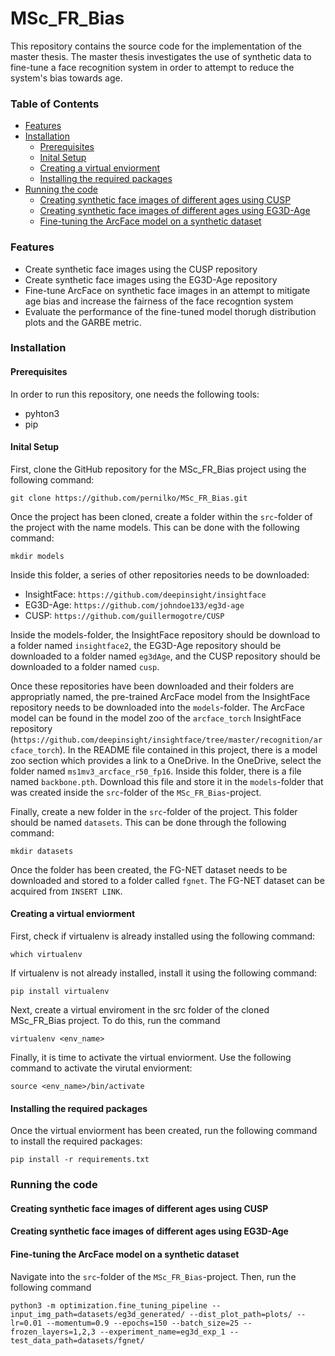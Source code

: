 # MSc_FR_Bias

This repository contains the source code for the implementation of the master thesis. The master thesis investigates the use of synthetic data to fine-tune a face recognition system in order to attempt to reduce the system's bias towards age. 

### Table of Contents
- [Features](#features)
- [Installation](#installation)
  - [Prerequisites](#prerequisites)
  - [Inital Setup](#inital-setup)
  - [Creating a virtual enviorment](#creating-a-virtual-enviorment)
  - [Installing the required packages](#installing-the-required-packages)
- [Running the code](#running-the-code)
    - [Creating synthetic face images of different ages using CUSP](#creating-synthetic-face-images-of-different-ages-using-cusp)
    - [Creating synthetic face images of different ages using EG3D-Age](#creating-synthetic-face-images-of-different-ages-using-eg3d-age)
    - [Fine-tuning the ArcFace model on a synthetic dataset](#fine-tuning-the-arcface-model-on-a-synthetic-dataset)

### Features

* Create synthetic face images using the CUSP repository
* Create synthetic face images using the EG3D-Age repository
* Fine-tune ArcFace on synthetic face images in an attempt to mitigate age bias and increase the fairness of the face recogntion system
* Evaluate the performance of the fine-tuned model thorugh distribution plots and the GARBE metric.

### Installation

#### Prerequisites
In order to run this repository, one needs the following tools:

* pyhton3
* pip 

#### Inital Setup
First, clone the GitHub repository for the MSc_FR_Bias project using the following command:

```
git clone https://github.com/pernilko/MSc_FR_Bias.git
```

Once the project has been cloned, create a folder within the `src`-folder of the project with the name models. This can be done with the following command:

```
mkdir models
```

Inside this folder, a series of other repositories needs to be downloaded:
* InsightFace: `https://github.com/deepinsight/insightface`
* EG3D-Age: `https://github.com/johndoe133/eg3d-age`
* CUSP: `https://github.com/guillermogotre/CUSP`

Inside the models-folder, the InsightFace repository should be download to a folder named `insightface2`, the EG3D-Age repository should be downloaded to a folder named `eg3dAge`, and the CUSP repository should be downloaded to a folder named `cusp`.

Once these repositories have been downloaded and their folders are appropriatly named, the pre-trained ArcFace model from the InsightFace repository needs to be downloaded into the `models`-folder. The ArcFace model can be found in the model zoo of the `arcface_torch` InsightFace repository (`https://github.com/deepinsight/insightface/tree/master/recognition/arcface_torch`). In the README file contained in this project, there is a model zoo section which provides a link to a OneDrive. In the OneDrive, select the folder named `ms1mv3_arcface_r50_fp16`. Inside this folder, there is a file named `backbone.pth`. Download this file and store it in the `models`-folder that was created inside the `src`-folder of the `MSc_FR_Bias`-project.


Finally, create a new folder in the `src`-folder of the project. This folder should be named `datasets`. This can be done through the following command:
```
mkdir datasets
```

Once the folder has been created, the FG-NET dataset needs to be downloaded and stored to a folder called `fgnet`. The FG-NET dataset can be acquired from `INSERT LINK`. 

#### Creating a virtual enviorment

First, check if virtualenv is already installed using the following command:

```
which virtualenv
```

If virtualenv is not already installed, install it using the following command:

```
pip install virtualenv
```

Next, create a virtual enviroment in the src folder of the cloned MSc_FR_Bias project. To do this, run the command 

```
virtualenv <env_name>
```

Finally, it is time to activate the virtual enviorment. Use the following command to activate the virutal enviorment:

```
source <env_name>/bin/activate
```

#### Installing the required packages
Once the virtual enviorment has been created, run the following command to install the required packages:

```
pip install -r requirements.txt
```

### Running the code

#### Creating synthetic face images of different ages using CUSP


#### Creating synthetic face images of different ages using EG3D-Age

#### Fine-tuning the ArcFace model on a synthetic dataset

Navigate into the `src`-folder of the `MSc_FR_Bias`-project. Then, run the following command

```
python3 -m optimization.fine_tuning_pipeline --input_img_path=datasets/eg3d_generated/ --dist_plot_path=plots/ --lr=0.01 --momentum=0.9 --epochs=150 --batch_size=25 --frozen_layers=1,2,3 --experiment_name=eg3d_exp_1 --test_data_path=datasets/fgnet/
```



